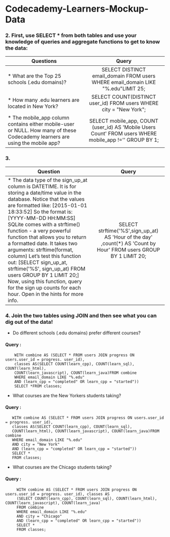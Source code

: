 # Codecademy-Learners-Mockup-Data

### 2. First, use SELECT * from both tables and use your knowledge of queries and aggregate functions to get to know the data:



| Questions        | Query           | 
| ------------- |:-------------:| 
|* What are the Top 25 schools (.edu domains)?|SELECT DISTINCT email_domain FROM users WHERE email_domain LIKE "%.edu"LIMIT 25; |  |
|* How many .edu learners are located in New York?|SELECT COUNT(DISTINCT user_id) FROM users WHERE city = "New York"; |    |
|* The mobile_app column contains either mobile-user or NULL. How many of these Codecademy learners are using the mobile app? |SELECT mobile_app, COUNT (user_id) AS  'Mobile Users Count' FROM users  WHERE mobile_app !='' GROUP BY 1;|    

### 3. 

| Question        | Query           | 
| ------------- |:-------------:| 
|* The data type of the sign_up_at column is DATETIME. It is for storing a date/time value in the database. Notice that the values are formatted like: [2015-01-01 18:33:52] So the format is: [YYYY-MM-DD HH:MM:SS] SQLite comes with a strftime() function - a very powerful function that allows you to return a formatted date. It takes two arguments: strftime(format, column) Let’s test this function out: [SELECT sign_up_at, strftime('%S', sign_up_at) FROM users GROUP BY 1 LIMIT 20;] Now, using this function, query for the sign up counts for each hour. Open in the hints for more info.| SELECT strftime('%S',sign_up_at) AS 'Hour of the day' ,count(*) AS 'Count by Hour' FROM users GROUP BY 1 LIMIT 20; |  

### 4. Join the two tables using JOIN and then see what you can dig out of the data!

* Do different schools (.edu domains) prefer different courses?
#### Query : 
        WITH combine AS (SELECT * FROM users JOIN progress ON users.user_id = progress. user_id),
        classes AS(SELECT COUNT(learn_cpp), COUNT(learn_sql), COUNT(learn_html),
        COUNT(learn_javascript), COUNT(learn_java)FROM combine
        WHERE email_domain LIKE "%.edu"
        AND (learn_cpp = "completed" OR learn_cpp = "started"))
        SELECT *FROM classes;
        
 * What courses are the New Yorkers students taking?
#### Query :
       WITH combine AS (SELECT * FROM users JOIN progress ON users.user_id = progress. user_id),
       classes AS(SELECT COUNT(learn_cpp), COUNT(learn_sql), 
       COUNT(learn_html), COUNT(learn_javascript), COUNT(learn_java)FROM combine
       WHERE email_domain LIKE "%.edu"
       AND city = "New York"
       AND (learn_cpp = "completed" OR learn_cpp = "started"))
       SELECT *
       FROM classes;
       
* What courses are the Chicago students taking?
#### Query : 
         WITH combine AS (SELECT * FROM users JOIN progress ON users.user_id = progress. user_id), classes AS
         (SELECT COUNT(learn_cpp), COUNT(learn_sql), COUNT(learn_html), COUNT(learn_javascript), COUNT(learn_java)
         FROM combine
         WHERE email_domain LIKE "%.edu"
         AND city = "Chicago"
         AND (learn_cpp = "completed" OR learn_cpp = "started"))
         SELECT *
         FROM classes;
